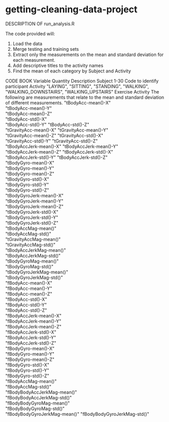 getting-cleaning-data-project
=============================
DESCRIPTION OF run_analysis.R

The code provided will:
1) Load the data
2) Merge testing and training sets
3) Extract only the measurements on the mean and standard deviation for each measurement. 
4) Add descriptive titles to the activity names
5) Find the mean of each category by Subject and Activity


CODE BOOK
Variable	Quantity	Description
Subject	1-30	Code to identify participant
Activity	"LAYING", "SITTING", "STANDING", "WALKING", "WALKING_DOWNSTAIRS", "WALKING_UPSTAIRS"	Exercise Activity
The following are measurements that relate to the mean and standard deviation of different measurements.
"tBodyAcc-mean()-X"           
"tBodyAcc-mean()-Y"          
"tBodyAcc-mean()-Z"           
"tBodyAcc-std()-X"           
"tBodyAcc-std()-Y"
"tBodyAcc-std()-Z"           
"tGravityAcc-mean()-X"
"tGravityAcc-mean()-Y"       
"tGravityAcc-mean()-Z"
"tGravityAcc-std()-X"        
"tGravityAcc-std()-Y"
"tGravityAcc-std()-Z"        
"tBodyAccJerk-mean()-X"
"tBodyAccJerk-mean()-Y"      
"tBodyAccJerk-mean()-Z"
"tBodyAccJerk-std()-X"       
"tBodyAccJerk-std()-Y"
"tBodyAccJerk-std()-Z"       
"tBodyGyro-mean()-X"          
"tBodyGyro-mean()-Y"         
"tBodyGyro-mean()-Z"          
"tBodyGyro-std()-X"          
"tBodyGyro-std()-Y"           
"tBodyGyro-std()-Z"          
"tBodyGyroJerk-mean()-X"      
"tBodyGyroJerk-mean()-Y"     
"tBodyGyroJerk-mean()-Z"      
"tBodyGyroJerk-std()-X"      
"tBodyGyroJerk-std()-Y"       
"tBodyGyroJerk-std()-Z"      
"tBodyAccMag-mean()"          
"tBodyAccMag-std()"          
"tGravityAccMag-mean()"       
"tGravityAccMag-std()"       
"tBodyAccJerkMag-mean()"      
"tBodyAccJerkMag-std()"      
"tBodyGyroMag-mean()"         
"tBodyGyroMag-std()"         
"tBodyGyroJerkMag-mean()"     
"tBodyGyroJerkMag-std()"     
"fBodyAcc-mean()-X"           
"fBodyAcc-mean()-Y"          
"fBodyAcc-mean()-Z"           
"fBodyAcc-std()-X"           
"fBodyAcc-std()-Y"            
"fBodyAcc-std()-Z"           
"fBodyAccJerk-mean()-X"       
"fBodyAccJerk-mean()-Y"      
"fBodyAccJerk-mean()-Z"       
"fBodyAccJerk-std()-X"       
"fBodyAccJerk-std()-Y"        
"fBodyAccJerk-std()-Z"       
"fBodyGyro-mean()-X"          
"fBodyGyro-mean()-Y"         
"fBodyGyro-mean()-Z"          
"fBodyGyro-std()-X"          
"fBodyGyro-std()-Y"           
"fBodyGyro-std()-Z"          
"fBodyAccMag-mean()"          
"fBodyAccMag-std()"          
"fBodyBodyAccJerkMag-mean()"  
"fBodyBodyAccJerkMag-std()"  
"fBodyBodyGyroMag-mean()"     
"fBodyBodyGyroMag-std()"     
"fBodyBodyGyroJerkMag-mean()" 
"fBodyBodyGyroJerkMag-std()" 